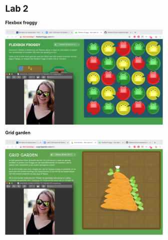 # Lab 2 

**Flexbox froggy**

![Image of flexbox froggy](https://github.com/Elkeborr/2imd-webtech3-portfolio/blob/master/lab2%20-%20grid/Schermafbeelding%202019-03-12%20om%2018.59.40.png)

**Grid garden**

![Image of grid garden](https://github.com/Elkeborr/2imd-webtech3-portfolio/blob/master/lab2%20-%20grid/Schermafbeelding%202019-03-12%20om%2020.05.32.png)


